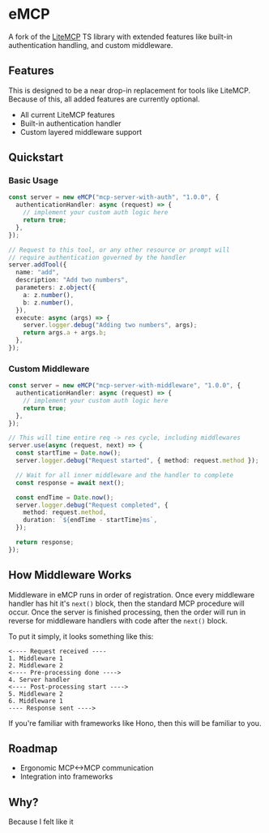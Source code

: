 # eMCP

A fork of the [LiteMCP](https://github.com/wong2/litemcp) TS library with extended features like built-in authentication handling, and custom middleware.

## Features

This is designed to be a near drop-in replacement for tools like LiteMCP. Because of this, all added features are currently optional.

- All current LiteMCP features
- Built-in authentication handler
- Custom layered middleware support

## Quickstart

### Basic Usage

```ts
const server = new eMCP("mcp-server-with-auth", "1.0.0", {
  authenticationHandler: async (request) => {
    // implement your custom auth logic here
    return true;
  },
});

// Request to this tool, or any other resource or prompt will
// require authentication governed by the handler
server.addTool({
  name: "add",
  description: "Add two numbers",
  parameters: z.object({
    a: z.number(),
    b: z.number(),
  }),
  execute: async (args) => {
    server.logger.debug("Adding two numbers", args);
    return args.a + args.b;
  },
});
```

### Custom Middleware

```ts
const server = new eMCP("mcp-server-with-middleware", "1.0.0", {
  authenticationHandler: async (request) => {
    // implement your custom auth logic here
    return true;
  },
});

// This will time entire req -> res cycle, including middlewares
server.use(async (request, next) => {
  const startTime = Date.now();
  server.logger.debug("Request started", { method: request.method });

  // Wait for all inner middleware and the handler to complete
  const response = await next();

  const endTime = Date.now();
  server.logger.debug("Request completed", {
    method: request.method,
    duration: `${endTime - startTime}ms`,
  });

  return response;
});
```

## How Middleware Works

Middleware in eMCP runs in order of registration. Once every middleware handler has hit it's `next()` block, then the standard MCP procedure will occur. Once the server is finished processing, then the order will run in reverse for middleware handlers with code after the `next()` block.

To put it simply, it looks something like this:

```
<---- Request received ----
1. Middleware 1
2. Middleware 2
<---- Pre-processing done ---->
4. Server handler
<---- Post-processing start ---->
5. Middleware 2
6. Middleware 1
---- Response sent ---->
```

If you're familiar with frameworks like Hono, then this will be familiar to you.

## Roadmap

- Ergonomic MCP<->MCP communication
- Integration into frameworks

## Why?

Because I felt like it
